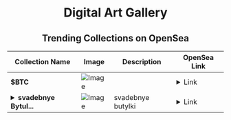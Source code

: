 <div align="center">

# Digital Art Gallery

## Trending Collections on OpenSea

| Collection Name                       | Image                                                                                     | Description                       | OpenSea Link                                                                                          |
|---------------------------------------|-------------------------------------------------------------------------------------------|-----------------------------------|--------------------------------------------------------------------------------------------------------|
| **$BTC** | ![Image](https://i.seadn.io/s/raw/files/a67cd1331827b7222642a2ccdc4bea30.png?w=500&auto=format?w=200&auto=format) |  | <details><summary>Link</summary>[$BTC](https://opensea.io/collection/btc-1074)</details> |
| **<details><summary>svadebnye Bytul...</summary>svadebnye Bytulki</details>** | ![Image](https://i.seadn.io/s/raw/files/613c51ea2dc433572b8d4641721d43fe.jpg?w=500&auto=format?w=200&auto=format) | svadebnye butylki | <details><summary>Link</summary>[svadebnye Bytulki](https://opensea.io/collection/svadebnye-bytulki)</details> |

</div>